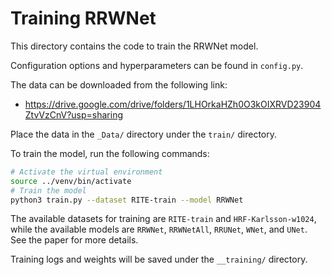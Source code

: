 # Training RRWNet

This directory contains the code to train the RRWNet model.

Configuration options and hyperparameters can be found in `config.py`.

The data can be downloaded from the following link:
- <https://drive.google.com/drive/folders/1LHOrkaHZh0O3kOIXRVD23904ZtvVzCnV?usp=sharing>

Place the data in the `_Data/` directory under the `train/` directory.


To train the model, run the following commands:

```bash
# Activate the virtual environment
source ../venv/bin/activate
# Train the model
python3 train.py --dataset RITE-train --model RRWNet
```

The available datasets for training are `RITE-train` and `HRF-Karlsson-w1024`, while the available models are `RRWNet`, `RRWNetAll`, `RRUNet`, `WNet`, and `UNet`. See the paper for more details.


Training logs and weights will be saved under the `__training/` directory.
